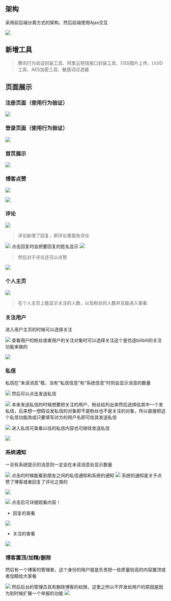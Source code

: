 ## 架构

采用前后端分离方式的架构，然后前端使用Ajax交互

![](https://sontan-big-file.oss-cn-shenzhen.aliyuncs.com/blog/image/37cdf1f9089b4d82a1d714f876548ea0.png) 

## 新增工具

> 腾讯行为验证封装工具、阿里云短信接口封装工具、OSS图片上传、UUID工具、AES加密工具、敏感词过滤器


## 页面展示
### 注册页面（使用行为验证）

![](https://sontan-big-file.oss-cn-shenzhen.aliyuncs.com/blog/image/11776af88ba840159362d02dbdbff794.png) 

### 登录页面（使用行为验证）



![](https://sontan-big-file.oss-cn-shenzhen.aliyuncs.com/blog/image/3d668f97dea148ff8b920534580e60f6.png) 

### 首页展示

![](https://sontan-big-file.oss-cn-shenzhen.aliyuncs.com/blog/image/681d2e87334b4feba0f35c1e09d32500.png) 

### 博客点赞

![](https://sontan-big-file.oss-cn-shenzhen.aliyuncs.com/blog/image/ecfeaf31f9da49a8a3837ae4f0f03ac4.png) 

![](https://sontan-big-file.oss-cn-shenzhen.aliyuncs.com/blog/image/d79df92a98c7456c9bd0af3498ef91a9.png) 
### 评论

![](https://sontan-big-file.oss-cn-shenzhen.aliyuncs.com/blog/image/96ad9217fb0b4814a20d392dc03e02d9.png) 

> 评论新增了回复，即评论里面有评论


![](https://sontan-big-file.oss-cn-shenzhen.aliyuncs.com/blog/image/4d09be5f64ed4ec79003443a9845025e.png) 
点击回复时会把要回复的姓名显示
![](https://sontan-big-file.oss-cn-shenzhen.aliyuncs.com/blog/image/6fbfe01ce7094727ba5b7632dfb4339e.png) 
> 然后对于评论还可以点赞

![](https://sontan-big-file.oss-cn-shenzhen.aliyuncs.com/blog/image/eae94c46e36d4a75be25c4daff6f9538.png) 

### 个人主页

![](https://sontan-big-file.oss-cn-shenzhen.aliyuncs.com/blog/image/16d0f79d45aa457e8c8f8e27eaaf8ddd.png) 

> 在个人主页上能显示关注的人数，以及粉丝的人数并且能进入查看

### 关注用户
进入用户主页的时候可以选择关注

![](https://sontan-big-file.oss-cn-shenzhen.aliyuncs.com/blog/image/9debeb9c21144a3f8d94c00848d411ca.png) 
查看用户的粉丝或者用户的关注对象时可以选择关注这个是仿造bilibili的关注功能来做的

![](https://sontan-big-file.oss-cn-shenzhen.aliyuncs.com/blog/image/3a8c5e021c7b492f97278316ca8149e3.png) 

### 私信
私信在“未读消息”框，当有“私信信息”和“系统信息”时则会显示消息的数量

![](https://sontan-big-file.oss-cn-shenzhen.aliyuncs.com/blog/image/d58ff1bc6f6a461ebbff8cdf95b3ce0f.png) 
然后可以点击发送私信

![](https://sontan-big-file.oss-cn-shenzhen.aliyuncs.com/blog/image/4e9be8bf925f4a2ba5fe6e60440e4681.png) 
本来发送私信的时候想要把关注的用户、粉丝给列出来然后选择给其中一个发私信，后来想一想假设发私信的对象即不是粉丝也不是关注的对象，所以直接把这个私信功能改成只要填写对方的用户名即可给其发送私信

![](https://sontan-big-file.oss-cn-shenzhen.aliyuncs.com/blog/image/b27ee067e5194a5fb6e7432bdfc593ec.png) 
进入私信可查看以往的私信内容也可继续发送私信

![](https://sontan-big-file.oss-cn-shenzhen.aliyuncs.com/blog/image/948f5e8791534422a96718e4c6fd1162.png) 

### 系统通知
一旦有系统提示的消息则一定会在未读消息处显示数量

![](https://sontan-big-file.oss-cn-shenzhen.aliyuncs.com/blog/image/e0776bf3209e4e09a9f9b645fd41e6fa.png) 
点击的时候能看到朋友之间的私信通知和系统的通知
![](https://sontan-big-file.oss-cn-shenzhen.aliyuncs.com/blog/image/aad990c7756c4549a9530bd85daff9ac.png) 
系统的通知是关于点赞了博客或者回复了评论之类的

![](https://sontan-big-file.oss-cn-shenzhen.aliyuncs.com/blog/image/47c79fe19b424017b2d8d2cab6727709.png) 

![](https://sontan-big-file.oss-cn-shenzhen.aliyuncs.com/blog/image/ba61f2f6ff7444b9a73da6d0e9973509.png) 
点击后可详细观看内容！
* 回复的查看


![](https://sontan-big-file.oss-cn-shenzhen.aliyuncs.com/blog/image/5bf28e3d77d04802ba767a13a5ffa0bd.png) 

* 关注的查看


![](https://sontan-big-file.oss-cn-shenzhen.aliyuncs.com/blog/image/2d5f8983bbc34af79b6b197b8ba59fa9.png) 


### 博客置顶/加精/删除
然后有一个博客的管理者，这个身份的用户就是负责把一些质量较高的内容置顶或者加精给大家看

![](https://sontan-big-file.oss-cn-shenzhen.aliyuncs.com/blog/image/a14257142dc44fab86a6c3961fd60869.png) 
然后后台的管理员具有删除博客的权限，这里之所以不开发给用户的原因是因为到时候扩展一个举报的功能
![](https://sontan-big-file.oss-cn-shenzhen.aliyuncs.com/blog/image/79237bca73134a1b9a11bfe35643befc.png) 

